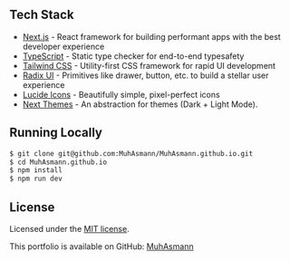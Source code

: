 
## Tech Stack

- [Next.js](https://nextjs.org) - React framework for building performant apps with the best developer experience
- [TypeScript](https://typescriptlang.org) - Static type checker for end-to-end typesafety
- [Tailwind CSS](https://tailwindcss.com) - Utility-first CSS framework for rapid UI development
- [Radix UI](https://www.radix-ui.com/) - Primitives like drawer, button, etc. to build a stellar user experience
- [Lucide Icons](https://lucide.dev) - Beautifully simple, pixel-perfect icons
- [Next Themes](https://github.com/pacocoursey/next-themes) - An abstraction for themes (Dark + Light Mode).

## Running Locally

```bash
$ git clone git@github.com:MuhAsmann/MuhAsmann.github.io.git
$ cd MuhAsmann.github.io
$ npm install
$ npm run dev
```

## License

Licensed under the [MIT license](https://github.com/MuhAsmann/MuhAsmann.github.io/blob/main/LICENSE).


This portfolio is available on GitHub: [MuhAsmann](https://github.com/MuhAsmann/MuhAsmann.github.io)
